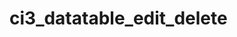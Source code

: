 # ci3_datatable_edit_delete

<script type="text/javascript">
		$(document).ready(function(){
		   	$('#empTable').DataTable({
		      	'processing': true,
		      	'serverSide': true,
		      	'serverMethod': 'post',
		      	'ajax': {
		          'url':'<?=base_url()?>index.php/Employee/empList'
		      	},
		      	'columns': [
		         	{ data: 'hostname' },
		         	{ data: 'ipadd' },
		         	{ data: 'vipadd' },
		         	{ data: 'db_type' },
		         	{ data: 'db_name' },
		         	{ data: 'db_version' },
		         	{ data: 'os_type' },
						   {
	           data: null,
	           render: function(data, type, row) {
	               return '<button class="editBtn" data-id="' +
	row.id
	+ '">Edit</button>' +
	                      '&nbsp;&nbsp;&nbsp;<button class="deleteBtn" data-id="' +
	row.id
	+ '">Delete</button>';
	           }
	       }
	   ]
	});
	// Edit and Delete event handlers
	$('#empTable tbody').on('click', '.editBtn', function () {
	   var id = $(this).data('id');
	   // Redirect or show modal for editing using the 'id'
	});
	$('#empTable tbody').on('click', '.deleteBtn', function () {
	   var id = $(this).data('id');
	   // Implement delete logic using AJAX request and 'id'
	});		
	});
</script>
